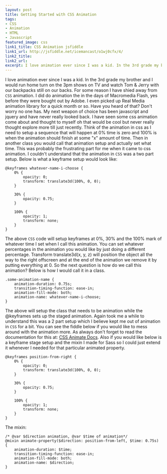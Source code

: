 ```yaml
---
layout: post
title: Getting Started with CSS Animation
tags:
- CSS
- Animation
- HTML
- Javascript
featured_image: css
link1_title: CSS Animation jsfiddle
link1_url: http://jsfiddle.net/icemancast/o1wj0cfx/4/
link2_title:
link2_url:
excerpt: I love animation ever since I was a kid. In the 3rd grade my brother and I would run home turn on the 3pm shows on TV and watch Tom & Jerry with our backpacks still on our backs.
---
```

I love animation ever since I was a kid. In the 3rd grade my brother and I would run home turn on the 3pm shows on TV and watch Tom & Jerry with our backpacks still on our backs. For some reason I have shied away from `CSS` animation. I did do animation the in the days of Macromedia Flash, yes before they were bought out by Adobe. I even picked up Real Media animation library for a quick month or so. Have you heard of that? Don't worry no one has. My next weapon of choice has been javascript and jquery and have never really looked back. I have seen some css animation come about and thought to myself oh that would be cool but never really thought explore more till just recently. Think of the animation in css as I need to setup a sequence that will happen at 0% time is zero and 100% is when the animation should finish at some "x" amount of time. Then in another class you would call that animation setup and actually set what time. This was probably the frustrating part for me when it came to css animation. I couldn't understand that the animation in `CSS` was a two part setup. Below is what a keyframe setup would look like:

    @keyframes whatever-name-i-choose {
        0% {
            opacity: 0;
            transform: translate3d(100%, 0, 0);
        }

        30% {
            opacity: 0.75;
        }

        100% {
            opacity: 1;
            transform: none;
        }
    }

The above `CSS` code will setup keyframes at 0%, 30% and the 100% mark of whatever time I set when I call this animation. You can set whatever percentages in the animation you would like by just doing a different percentage. Transform translate3d(x, y, z) will position the object all the way to the right offscreen and at the end of the animation we remove it by putting everything at 0. So the next question is how do we call this animation? Below is how I would call it in a class.

    .some-animation-name {
        animation-duration: 0.75s;
        transition-timing-function: ease-in;
        animation-fill-mode: both;
        animation-name: whatever-name-i-choose;
    }

The above will setup the class that needs to be animation while the @keyframes sets up the staged animation. Again took me a while to understand this was a 2 part setup which I believe kept me out of animation in `CSS` for a bit. You can see the fiddle below if you would like to mess around with the animation more. As always don't forget to read the documentation for this at: [CSS Animate Docs](http://www.w3schools.com/css/css3_animations.asp). Also if you would like below is a keyframe stage setup and the mixin I made for Sass so I could just extend it whenever I needed for that particular animated property.

    @keyframes position-from-right {
        0% {
            opacity: 0;
            transform: translate3d(100%, 0, 0);
        }

        30% {
            opacity: 0.75;
        }

        100% {
            opacity: 1;
            transform: none;
        }
    }

The mixin:

    /* @var $direction animation, @var $time of animation*/
    @mixin animate-property($direction: position-from-left, $time: 0.75s) {
        animation-duration: $time;
        transition-timing-function: ease-in;
        animation-fill-mode: both;
        animation-name: $direction;
    }